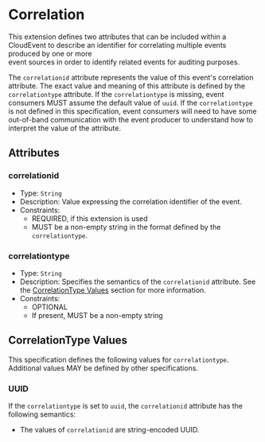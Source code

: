 # Correlation 

This extension defines two attributes that can be included within a CloudEvent
to describe an identifier for correlating multiple events produced by one or more  
event sources in order to identify related events for auditing purposes. 

The `correlationid` attribute represents the value of this event's correlation 
attribute. The exact value and meaning of this attribute is defined by the 
`correlationtype` attribute. If the `correlationtype` is missing, event 
consumers MUST assume the default value of `uuid`. If the `correlationtype` is not 
defined in this specification, event consumers will need to have some out-of-band
communication with the event producer to understand how to interpret the value
of the attribute.

## Attributes

### correlationid

- Type: `String`
- Description: Value expressing the correlation identifier of the event. 
- Constraints:
  - REQUIRED, if this extension is used
  - MUST be a non-empty string in the format defined by the `correlationtype`. 

### correlationtype

- Type: `String`
- Description: Specifies the semantics of the `correlationid` attribute. See the
  [CorrelationType Values](#correlationtype-values) section for more information.
- Constraints:
  - OPTIONAL
  - If present, MUST be a non-empty string

## CorrelationType Values

This specification defines the following values for `correlationtype`. Additional
values MAY be defined by other specifications.

### UUID

If the `correlationtype` is set to `uuid`, the `correlationid` attribute has the
following semantics:

- The values of `correlationid` are string-encoded UUID.

